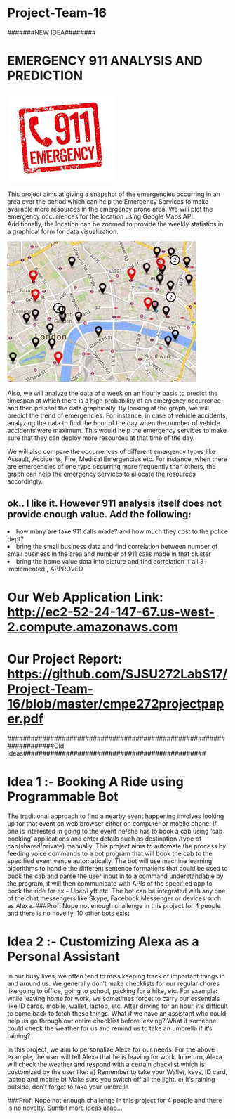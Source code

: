# Project-Team-16 

#######NEW IDEA########
# EMERGENCY 911 ANALYSIS AND PREDICTION

![Alt text](download.jpg?raw=true)
 
This project aims at giving a snapshot of the emergencies occurring in an area over the period which can help the Emergency Services to make available more resources in the emergency prone area. We will plot the emergency occurrences for the location using Google Maps API. Additionally, the location can be zoomed to provide the weekly statistics in a graphical form for data visualization.

![Alt text](Map-multiple-locations.jpg?raw=true)
 
Also, we will analyze the data of a week on an hourly basis to predict the timespan at which there is a high probability of an emergency occurrence and then present the data graphically. By looking at the graph, we will predict the trend of emergencies. For instance, in case of vehicle accidents, analyzing the data to find the hour of the day when the number of vehicle accidents were maximum. This would help the emergency services to make sure that they can deploy more resources at that time of the day.

We will also compare the occurrences of different emergency types like Assault, Accidents, Fire, Medical Emergencies etc. For instance, when there are emergencies of one type occurring more frequently than others, the graph can help the emergency services to allocate the resources accordingly.

## ok.. I like it. However 911 analysis itself does not provide enough value. Add the following:
<li> how many are fake 911 calls made? and how much they cost to the police dept?
<li> bring the small business data and find correlation between number of small business in the area and number of 911 calls made in that cluster
<li> bring the home value data into picture and find correlation
If all 3 implemented , APPROVED

# Our Web Application Link: http://ec2-52-24-147-67.us-west-2.compute.amazonaws.com
# Our Project Report: https://github.com/SJSU272LabS17/Project-Team-16/blob/master/cmpe272projectpaper.pdf



####################################################################Old Ideas###############################################
# Idea 1 :- Booking A Ride using Programmable Bot
The traditional approach to find a nearby event happening involves looking up for that event on web browser either on computer or mobile phone. If one is interested in going to the event he/she has to book a cab using ‘cab booking’ applications and enter details such as destination /type of cab(shared/private) manually. This project aims to automate the process by feeding voice commands to a bot program that will book the cab to the specified event venue automatically. The bot will use machine learning algorithms to handle the different sentence formations that could be used to book the cab and parse the user input in to a command understandable by the program, it will then communicate with APIs of the specified app to book the ride for ex – Uber/Lyft etc. The bot can be integrated with any one of the chat messengers like Skype, Facebook Messenger or devices such as Alexa.
###Prof: Nope not enough challenge in this project for 4 people and there is no novelty, 10 other bots exist
# Idea 2 :- Customizing Alexa as a Personal Assistant

In our busy lives, we often tend to miss keeping track of important things in and around us. We generally don’t make checklists for our regular chores like going to office, going to school, packing for a hike, etc. For example: while leaving home for work, we sometimes forget to carry our essentials like ID cards, mobile, wallet, laptop, etc. After driving for an hour, it’s difficult to come back to fetch those things. What if we have an assistant who could help us go through our entire checklist before leaving? What if someone could check the weather for us and remind us to take an umbrella if it’s raining?

In this project, we aim to personalize Alexa for our needs. For the above example, the user will tell Alexa that he is leaving for work. In return, Alexa will check the weather and  respond with a certain checklist which is customized by the user like:
a)	Remember to take your Wallet, keys, ID card, laptop and mobile
b)	Make sure you switch off all the light.
c)	It’s raining outside, don’t forget to take your umbrella

###Prof: Nope not enough challenge in this project for 4 people and there is no novelty. Sumbit more ideas asap...
